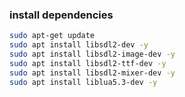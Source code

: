 ### install dependencies
```bash
sudo apt-get update
sudo apt install libsdl2-dev -y
sudo apt install libsdl2-image-dev -y
sudo apt install libsdl2-ttf-dev -y
sudo apt install libsdl2-mixer-dev -y
sudo apt install liblua5.3-dev -y
```